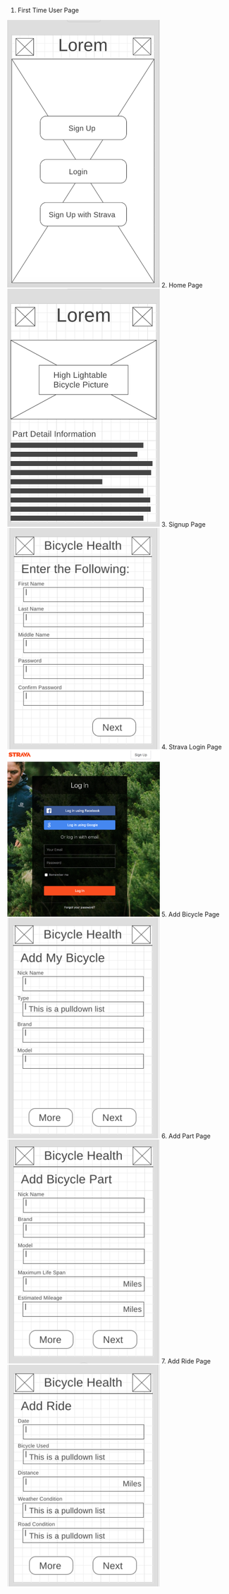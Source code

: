 1. First Time User Page
<img width="346" alt="First Time User Page" src="https://github.com/TanyaPanich/BicycleHealth/blob/master/docs/images/First%20time%20user%20page.png">
2. Home Page
<img width="346" alt="Home Page" src="https://github.com/TanyaPanich/BicycleHealth/blob/master/docs/images/Home%20page.png">
3. Signup Page
<img width="346" alt="Signup Page" src="https://github.com/TanyaPanich/BicycleHealth/blob/master/docs/images/Signup%20page.png">
4. Strava Login Page
<img width="346" alt="Strava Login Page" src="https://github.com/TanyaPanich/BicycleHealth/blob/master/docs/images/Strava%20login%20screen.png">
5. Add Bicycle Page
<img width="346" alt="Add Bicycle Page" src="https://github.com/TanyaPanich/BicycleHealth/blob/master/docs/images/Add%20bicycle%20page.png">
6. Add Part Page
<img width="346" alt="Add Part Page" src="https://github.com/TanyaPanich/BicycleHealth/blob/master/docs/images/Add%20part%20page.png">
7. Add Ride Page
<img width="346" alt="Add Ride Page" src="https://github.com/TanyaPanich/BicycleHealth/blob/master/docs/images/Add%20ride%20page.png">
